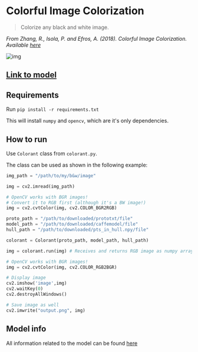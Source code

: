 # Colorful Image Colorization

> Colorize any black and white image.

*From Zhang, R., Isola, P. and Efros, A. (2018). Colorful Image Colorization. Available [here](http://richzhang.github.io/colorization/)*

![img](imgs/result.jpg)

## [Link to model](https://github.com/iitzco/deepzoo/releases/download/model-upload-7/zhang_colorization.zip)

## Requirements

Run `pip install -r requirements.txt`

This will install `numpy` and `opencv`, which are it's only dependencies.

## How to run

Use `Colorant` class from `colorant.py`. 

The class can be used as shown in the following example:

```python
img_path = "/path/to/my/b&w/image"

img = cv2.imread(img_path)

# OpenCV works with BGR images!
# Convert it to RGB first (although it's a BW image!)
img = cv2.cvtColor(img, cv2.COLOR_BGR2RGB)

proto_path = "/path/to/downloaded/prototxt/file"
model_path = "/path/to/downloaded/caffemodel/file"
hull_path = "/path/to/downloaded/pts_in_hull.npy/file"

colorant = Colorant(proto_path, model_path, hull_path)

img = colorant.run(img) # Receives and returns RGB image as numpy array

# OpenCV works with BGR images!
img = cv2.cvtColor(img, cv2.COLOR_RGB2BGR)

# Display image
cv2.imshow('image',img)
cv2.waitKey(0)
cv2.destroyAllWindows()

# Save image as well
cv2.imwrite("output.png", img)
```

## Model info

All information related to the model can be found [here](http://richzhang.github.io/colorization/)
